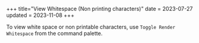 +++
title="View Whitespace (Non printing characters)"
date = 2023-07-27
updated = 2023-11-08
+++

To view white space or non printable characters, use `Toggle Render Whitespace` from the command palette.